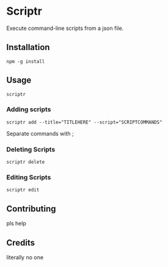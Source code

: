 # Scriptr

Execute command-line scripts from a json file.

## Installation

```shell
npm -g install
```

## Usage

```shell
scriptr
```

### Adding scripts

```shell
scriptr add --title="TITLEHERE" --script="SCRIPTCOMMANDS"
```
Separate commands with ;

### Deleting Scripts

```shell
scriptr delete
```

### Editing Scripts

```shell
scriptr edit
```

## Contributing

pls help

## Credits

literally no one
